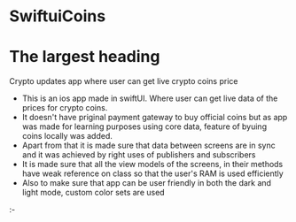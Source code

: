 # SwiftuiCoins

# The largest heading
Crypto updates app where user can get live crypto coins price

- This is an ios app made in swiftUI. Where user can get live data of the prices for crypto coins. 
- It doesn't have priginal payment gateway to buy official coins but as app was made for learning purposes using core data, feature of byuing coins locally was added. 
- Apart from that it is made sure that data between screens are in sync and it was achieved by right uses of publishers and subscribers
- It is made sure that all the view models of the screens, in their methods have weak reference on class so that the user's RAM is used efficiently
- Also to make sure that app can be user friendly in both the dark and light mode, custom color sets are used

:- 
